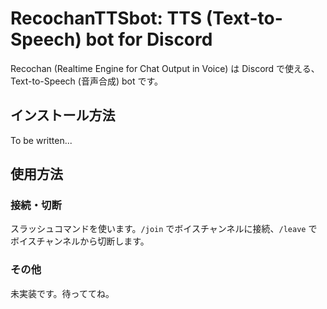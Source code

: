 # RecochanTTSbot: TTS (Text-to-Speech) bot for Discord
Recochan (Realtime Engine for Chat Output in Voice) は Discord で使える、Text-to-Speech (音声合成) bot です。

## インストール方法
To be written...

## 使用方法

### 接続・切断

スラッシュコマンドを使います。`/join` でボイスチャンネルに接続、`/leave` でボイスチャンネルから切断します。

### その他

未実装です。待っててね。
